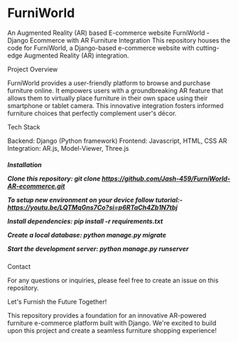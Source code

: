 ﻿# FurniWorld
An Augmented Reality (AR) based E-commerce website 
FurniWorld - Django Ecommerce with AR Furniture Integration This repository houses the code for FurniWorld, a Django-based e-commerce website with cutting-edge Augmented Reality (AR) integration.

Project Overview

FurniWorld provides a user-friendly platform to browse and purchase furniture online. It empowers users with a groundbreaking AR feature that allows them to virtually place furniture in their own space using their smartphone or tablet camera. This innovative integration fosters informed furniture choices that perfectly complement user's décor.

Tech Stack

Backend: Django (Python framework) Frontend: Javascript, HTML, CSS AR Integration: AR.js, Model-Viewer, Three.js

<h5>Installation
  
Clone this repository: git clone https://github.com/Jash-459/FurniWorld-AR-ecommerce.git

To setup new environment on your device follow tutorial:- https://youtu.be/LQTMqGns7Co?si=p6RTaCh4Zb1N7tbj

Install dependencies: pip install -r requirements.txt

Create a local database: python manage.py migrate

Start the development server: python manage.py runserver</h5>

Contact

For any questions or inquiries, please feel free to create an issue on this repository.

Let's Furnish the Future Together!

This repository provides a foundation for an innovative AR-powered furniture e-commerce platform built with Django. We're excited to build upon this project and create a seamless furniture shopping experience!
